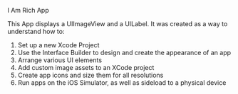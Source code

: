 I Am Rich App

This App displays a UIImageView and a UILabel. It was created as a way to understand how to: 

1) Set up a new Xcode Project 
2) Use the Interface Builder to design and create the appearance of an app 
3) Arrange various UI elements 
4) Add custom image assets to an XCode project 
5) Create app icons and size them for all resolutions 
6) Run apps on the iOS Simulator, as well as sideload to a physical device 
